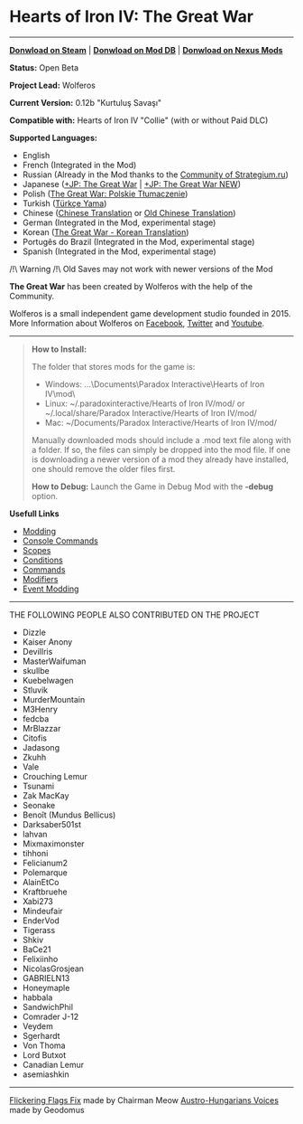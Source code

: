 # Hearts of Iron IV: The Great War

----------
[**Donwload on Steam**](http://steamcommunity.com/sharedfiles/filedetails/?id=699709023) | [**Donwload on Mod DB**](http://www.moddb.com/mods/hearts-of-iron-iv-the-great-war1) | [**Donwload on Nexus Mods**](https://www.nexusmods.com/heartsofironiv/mods/4?tab=description)

**Status:** Open Beta

**Project Lead:** Wolferos

**Current Version:** 0.12b "Kurtuluş Savaşı"

**Compatible with:** Hearts of Iron IV "Collie" (with or without Paid DLC)

**Supported Languages:**
- English
- French (Integrated in the Mod)
- Russian (Already in the Mod thanks to the [Community of Strategium.ru](https://www.strategium.ru))
- Japanese ([+JP: The Great War](https://steamcommunity.com/sharedfiles/filedetails/?id=854550667) | [+JP: The Great War NEW](https://steamcommunity.com/sharedfiles/filedetails/?id=1886322088))
- Polish ([The Great War: Polskie Tłumaczenie](http://steamcommunity.com/sharedfiles/filedetails/?id=1132448900))
- Turkish ([Türkçe Yama](http://paradoxfan.com/forum/index.php?topic=51341.0))
- Chinese ([Chinese Translation](https://steamcommunity.com/sharedfiles/filedetails/?id=1898664110) or [Old Chinese Translation](https://steamcommunity.com/sharedfiles/filedetails/?id=1447670167))
- German (Integrated in the Mod, experimental stage)
- Korean ([The Great War - Korean Translation](https://steamcommunity.com/sharedfiles/filedetails/?id=1923476226))
- Portugês do Brazil (Integrated in the Mod, experimental stage)
- Spanish (Integrated in the Mod, experimental stage)


/!\ Warning /!\ Old Saves may not work with newer versions of the Mod

**The Great War** has been created by Wolferos with the help of the Community.

Wolferos is a small independent game development studio founded in 2015. More Information about Wolferos on [Facebook](https://www.facebook.com/WolferosProductions), [Twitter](https://twitter.com/WolferosProd) and [Youtube](https://www.youtube.com/c/WolferosProductions).

----------
> **How to Install:**
>
> The folder that stores mods for the game is:
>
> - Windows: ...\Documents\Paradox Interactive\Hearts of Iron IV\mod\
> - Linux: ~/.paradoxinteractive/Hearts of Iron IV/mod/ or ~/.local/share/Paradox Interactive/Hearts of Iron IV/mod/
> - Mac: ~/Documents/Paradox Interactive/Hearts of Iron IV/mod/
>
> Manually downloaded mods should include a .mod text file along with a folder. If so, the files can simply be dropped into the mod file. If one is downloading a newer version of a mod they already have installed, one should remove the older files first.
>
> **How to Debug:**
> Launch the Game in Debug Mod with the **-debug** option.

**Usefull Links**

 - [Modding](http://www.hoi4wiki.com/Modding)
 - [Console Commands](http://www.hoi4wiki.com/Console_commands)
 - [Scopes](http://www.hoi4wiki.com/Scopes)
 - [Conditions](http://www.hoi4wiki.com/Conditions)
 - [Commands](http://www.hoi4wiki.com/Commands)
 - [Modifiers](http://www.hoi4wiki.com/Modifiers)
 - [Event Modding](http://www.hoi4wiki.com/Event_Modding)

----------

THE FOLLOWING PEOPLE ALSO CONTRIBUTED ON THE PROJECT

   - Dizzle
   - Kaiser Anony
   - DevilIris
   - MasterWaifuman
   - skullbe
   - Kuebelwagen
   - Stluvik
   - MurderMountain
   - M3Henry
   - fedcba
   - MrBlazzar
   - Citofis
   - Jadasong
   - Zkuhh
   - Vale
   - Crouching Lemur
   - Tsunami
   - Zak MacKay
   - Seonake
   - Benoît (Mundus Bellicus)
   - Darksaber501st
   - lahvan
   - Mixmaximonster
   - tihhoni
   - Felicianum2
   - Polemarque
   - AlainEtCo
   - Kraftbruehe
   - Xabi273
   - Mindeufair
   - EnderVod
   - Tigerass
   - Shkiv
   - BaCe21
   - Felixiinho
   - NicolasGrosjean
   - GABRIELN13
   - Honeymaple
   - habbala
   - SandwichPhil
   - Comrader J-12
   - Veydem
   - Sgerhardt
   - Von Thoma
   - Lord Butxot
   - Canadian Lemur
   - asemiashkin
----------
[Flickering Flags Fix](http://steamcommunity.com/sharedfiles/filedetails/?id=850835220) made by Chairman Meow
[Austro-Hungarians Voices](http://steamcommunity.com/sharedfiles/filedetails/?id=946923873) made by Geodomus
